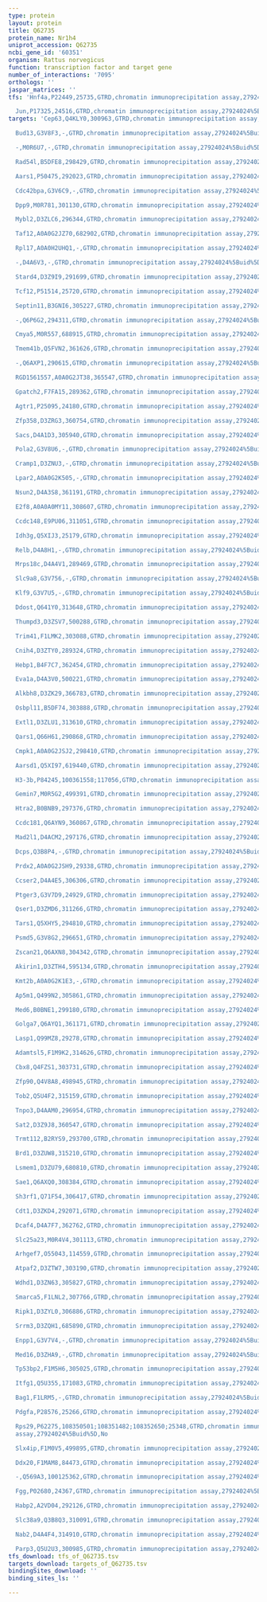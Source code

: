 ```yaml
---
type: protein
layout: protein
title: Q62735
protein_name: Nr1h4
uniprot_accession: Q62735
ncbi_gene_id: '60351'
organism: Rattus norvegicus
function: transcription factor and target gene
number_of_interactions: '7095'
orthologs: ''
jaspar_matrices: ''
tfs: 'Hnf4a,P22449,25735,GTRD,chromatin immunoprecipitation assay,27924024%5Buid%5D,No

  Jun,P17325,24516,GTRD,chromatin immunoprecipitation assay,27924024%5Buid%5D,No'
targets: 'Cep63,Q4KLY0,300963,GTRD,chromatin immunoprecipitation assay,27924024%5Buid%5D,No

  Bud13,G3V8F3,-,GTRD,chromatin immunoprecipitation assay,27924024%5Buid%5D,No

  -,M0R6U7,-,GTRD,chromatin immunoprecipitation assay,27924024%5Buid%5D,No

  Rad54l,B5DFE8,298429,GTRD,chromatin immunoprecipitation assay,27924024%5Buid%5D,No

  Aars1,P50475,292023,GTRD,chromatin immunoprecipitation assay,27924024%5Buid%5D,No

  Cdc42bpa,G3V6C9,-,GTRD,chromatin immunoprecipitation assay,27924024%5Buid%5D,No

  Dpp9,M0R781,301130,GTRD,chromatin immunoprecipitation assay,27924024%5Buid%5D,No

  Mybl2,D3ZLC6,296344,GTRD,chromatin immunoprecipitation assay,27924024%5Buid%5D,No

  Taf12,A0A0G2JZ70,682902,GTRD,chromatin immunoprecipitation assay,27924024%5Buid%5D,No

  Rpl17,A0A0H2UHQ1,-,GTRD,chromatin immunoprecipitation assay,27924024%5Buid%5D,No

  -,D4A6V3,-,GTRD,chromatin immunoprecipitation assay,27924024%5Buid%5D,No

  Stard4,D3Z9I9,291699,GTRD,chromatin immunoprecipitation assay,27924024%5Buid%5D,No

  Tcf12,P51514,25720,GTRD,chromatin immunoprecipitation assay,27924024%5Buid%5D,No

  Septin11,B3GNI6,305227,GTRD,chromatin immunoprecipitation assay,27924024%5Buid%5D,No

  -,Q6P6G2,294311,GTRD,chromatin immunoprecipitation assay,27924024%5Buid%5D,No

  Cmya5,M0R557,688915,GTRD,chromatin immunoprecipitation assay,27924024%5Buid%5D,No

  Tmem41b,Q5FVN2,361626,GTRD,chromatin immunoprecipitation assay,27924024%5Buid%5D,No

  -,Q6AXP1,290615,GTRD,chromatin immunoprecipitation assay,27924024%5Buid%5D,No

  RGD1561557,A0A0G2JT38,365547,GTRD,chromatin immunoprecipitation assay,27924024%5Buid%5D,No

  Gpatch2,F7FA15,289362,GTRD,chromatin immunoprecipitation assay,27924024%5Buid%5D,No

  Agtr1,P25095,24180,GTRD,chromatin immunoprecipitation assay,27924024%5Buid%5D,No

  Zfp358,D3ZRG3,360754,GTRD,chromatin immunoprecipitation assay,27924024%5Buid%5D,No

  Sacs,D4A1D3,305940,GTRD,chromatin immunoprecipitation assay,27924024%5Buid%5D,No

  Pola2,G3V8U6,-,GTRD,chromatin immunoprecipitation assay,27924024%5Buid%5D,No

  Cramp1,D3ZNU3,-,GTRD,chromatin immunoprecipitation assay,27924024%5Buid%5D,No

  Lpar2,A0A0G2K505,-,GTRD,chromatin immunoprecipitation assay,27924024%5Buid%5D,No

  Nsun2,D4A3S8,361191,GTRD,chromatin immunoprecipitation assay,27924024%5Buid%5D,No

  E2f8,A0A0A0MY11,308607,GTRD,chromatin immunoprecipitation assay,27924024%5Buid%5D,No

  Ccdc148,E9PU06,311051,GTRD,chromatin immunoprecipitation assay,27924024%5Buid%5D,No

  Idh3g,Q5XIJ3,25179,GTRD,chromatin immunoprecipitation assay,27924024%5Buid%5D,No

  Relb,D4A8H1,-,GTRD,chromatin immunoprecipitation assay,27924024%5Buid%5D,No

  Mrps18c,D4A4V1,289469,GTRD,chromatin immunoprecipitation assay,27924024%5Buid%5D,No

  Slc9a8,G3V756,-,GTRD,chromatin immunoprecipitation assay,27924024%5Buid%5D,No

  Klf9,G3V7U5,-,GTRD,chromatin immunoprecipitation assay,27924024%5Buid%5D,No

  Ddost,Q641Y0,313648,GTRD,chromatin immunoprecipitation assay,27924024%5Buid%5D,No

  Thumpd3,D3ZSV7,500288,GTRD,chromatin immunoprecipitation assay,27924024%5Buid%5D,No

  Trim41,F1LMK2,303088,GTRD,chromatin immunoprecipitation assay,27924024%5Buid%5D,No

  Cnih4,D3ZTY0,289324,GTRD,chromatin immunoprecipitation assay,27924024%5Buid%5D,No

  Hebp1,B4F7C7,362454,GTRD,chromatin immunoprecipitation assay,27924024%5Buid%5D,No

  Eva1a,D4A3V0,500221,GTRD,chromatin immunoprecipitation assay,27924024%5Buid%5D,No

  Alkbh8,D3ZK29,366783,GTRD,chromatin immunoprecipitation assay,27924024%5Buid%5D,No

  Osbpl11,B5DF74,303888,GTRD,chromatin immunoprecipitation assay,27924024%5Buid%5D,No

  Extl1,D3ZLU1,313610,GTRD,chromatin immunoprecipitation assay,27924024%5Buid%5D,No

  Qars1,Q66H61,290868,GTRD,chromatin immunoprecipitation assay,27924024%5Buid%5D,No

  Cmpk1,A0A0G2JSJ2,298410,GTRD,chromatin immunoprecipitation assay,27924024%5Buid%5D,No

  Aarsd1,Q5XI97,619440,GTRD,chromatin immunoprecipitation assay,27924024%5Buid%5D,No

  H3-3b,P84245,100361558;117056,GTRD,chromatin immunoprecipitation assay,27924024%5Buid%5D,No

  Gemin7,M0R5G2,499391,GTRD,chromatin immunoprecipitation assay,27924024%5Buid%5D,No

  Htra2,B0BNB9,297376,GTRD,chromatin immunoprecipitation assay,27924024%5Buid%5D,No

  Ccdc181,Q6AYN9,360867,GTRD,chromatin immunoprecipitation assay,27924024%5Buid%5D,No

  Mad2l1,D4ACM2,297176,GTRD,chromatin immunoprecipitation assay,27924024%5Buid%5D,No

  Dcps,Q3B8P4,-,GTRD,chromatin immunoprecipitation assay,27924024%5Buid%5D,No

  Prdx2,A0A0G2JSH9,29338,GTRD,chromatin immunoprecipitation assay,27924024%5Buid%5D,No

  Ccser2,D4A4E5,306306,GTRD,chromatin immunoprecipitation assay,27924024%5Buid%5D,No

  Ptger3,G3V7D9,24929,GTRD,chromatin immunoprecipitation assay,27924024%5Buid%5D,No

  Qser1,D3ZMD6,311266,GTRD,chromatin immunoprecipitation assay,27924024%5Buid%5D,No

  Tars1,Q5XHY5,294810,GTRD,chromatin immunoprecipitation assay,27924024%5Buid%5D,No

  Psmd5,G3V8G2,296651,GTRD,chromatin immunoprecipitation assay,27924024%5Buid%5D,No

  Zscan21,Q6AXN8,304342,GTRD,chromatin immunoprecipitation assay,27924024%5Buid%5D,No

  Akirin1,D3ZTH4,595134,GTRD,chromatin immunoprecipitation assay,27924024%5Buid%5D,No

  Kmt2b,A0A0G2K1E3,-,GTRD,chromatin immunoprecipitation assay,27924024%5Buid%5D,No

  Ap5m1,Q499N2,305861,GTRD,chromatin immunoprecipitation assay,27924024%5Buid%5D,No

  Med6,B0BNE1,299180,GTRD,chromatin immunoprecipitation assay,27924024%5Buid%5D,No

  Golga7,Q6AYQ1,361171,GTRD,chromatin immunoprecipitation assay,27924024%5Buid%5D,No

  Lasp1,Q99MZ8,29278,GTRD,chromatin immunoprecipitation assay,27924024%5Buid%5D,No

  Adamtsl5,F1M9K2,314626,GTRD,chromatin immunoprecipitation assay,27924024%5Buid%5D,No

  Cbx8,Q4FZS1,303731,GTRD,chromatin immunoprecipitation assay,27924024%5Buid%5D,No

  Zfp90,Q4V8A8,498945,GTRD,chromatin immunoprecipitation assay,27924024%5Buid%5D,No

  Tob2,Q5U4F2,315159,GTRD,chromatin immunoprecipitation assay,27924024%5Buid%5D,No

  Tnpo3,D4AAM0,296954,GTRD,chromatin immunoprecipitation assay,27924024%5Buid%5D,No

  Sat2,D3Z9J8,360547,GTRD,chromatin immunoprecipitation assay,27924024%5Buid%5D,No

  Trmt112,B2RYS9,293700,GTRD,chromatin immunoprecipitation assay,27924024%5Buid%5D,No

  Brd1,D3ZUW8,315210,GTRD,chromatin immunoprecipitation assay,27924024%5Buid%5D,No

  Lsmem1,D3ZU79,680810,GTRD,chromatin immunoprecipitation assay,27924024%5Buid%5D,No

  Sae1,Q6AXQ0,308384,GTRD,chromatin immunoprecipitation assay,27924024%5Buid%5D,No

  Sh3rf1,Q71F54,306417,GTRD,chromatin immunoprecipitation assay,27924024%5Buid%5D,No

  Cdt1,D3ZKD4,292071,GTRD,chromatin immunoprecipitation assay,27924024%5Buid%5D,No

  Dcaf4,D4A7F7,362762,GTRD,chromatin immunoprecipitation assay,27924024%5Buid%5D,No

  Slc25a23,M0R4V4,301113,GTRD,chromatin immunoprecipitation assay,27924024%5Buid%5D,No

  Arhgef7,O55043,114559,GTRD,chromatin immunoprecipitation assay,27924024%5Buid%5D,No

  Atpaf2,D3ZTW7,303190,GTRD,chromatin immunoprecipitation assay,27924024%5Buid%5D,No

  Wdhd1,D3ZN63,305827,GTRD,chromatin immunoprecipitation assay,27924024%5Buid%5D,No

  Smarca5,F1LNL2,307766,GTRD,chromatin immunoprecipitation assay,27924024%5Buid%5D,No

  Ripk1,D3ZYL0,306886,GTRD,chromatin immunoprecipitation assay,27924024%5Buid%5D,No

  Srrm3,D3ZQH1,685890,GTRD,chromatin immunoprecipitation assay,27924024%5Buid%5D,No

  Enpp1,G3V7V4,-,GTRD,chromatin immunoprecipitation assay,27924024%5Buid%5D,No

  Med16,D3ZHA9,-,GTRD,chromatin immunoprecipitation assay,27924024%5Buid%5D,No

  Tp53bp2,F1M5H6,305025,GTRD,chromatin immunoprecipitation assay,27924024%5Buid%5D,No

  Itfg1,Q5U355,171083,GTRD,chromatin immunoprecipitation assay,27924024%5Buid%5D,No

  Bag1,F1LRM5,-,GTRD,chromatin immunoprecipitation assay,27924024%5Buid%5D,No

  Pdgfa,P28576,25266,GTRD,chromatin immunoprecipitation assay,27924024%5Buid%5D,No

  Rps29,P62275,108350501;108351482;108352650;25348,GTRD,chromatin immunoprecipitation
  assay,27924024%5Buid%5D,No

  Slx4ip,F1M0V5,499895,GTRD,chromatin immunoprecipitation assay,27924024%5Buid%5D,No

  Ddx20,F1MAM8,84473,GTRD,chromatin immunoprecipitation assay,27924024%5Buid%5D,No

  -,Q569A3,100125362,GTRD,chromatin immunoprecipitation assay,27924024%5Buid%5D,No

  Fgg,P02680,24367,GTRD,chromatin immunoprecipitation assay,27924024%5Buid%5D,No

  Habp2,A2VD04,292126,GTRD,chromatin immunoprecipitation assay,27924024%5Buid%5D,No

  Slc38a9,Q3B8Q3,310091,GTRD,chromatin immunoprecipitation assay,27924024%5Buid%5D,No

  Nab2,D4A4F4,314910,GTRD,chromatin immunoprecipitation assay,27924024%5Buid%5D,No

  Parp3,Q5U2U3,300985,GTRD,chromatin immunoprecipitation assay,27924024%5Buid%5D,No'
tfs_download: tfs_of_Q62735.tsv
targets_download: targets_of_Q62735.tsv
bindingSites_download: ''
binding_sites_ls: ''

---
```

